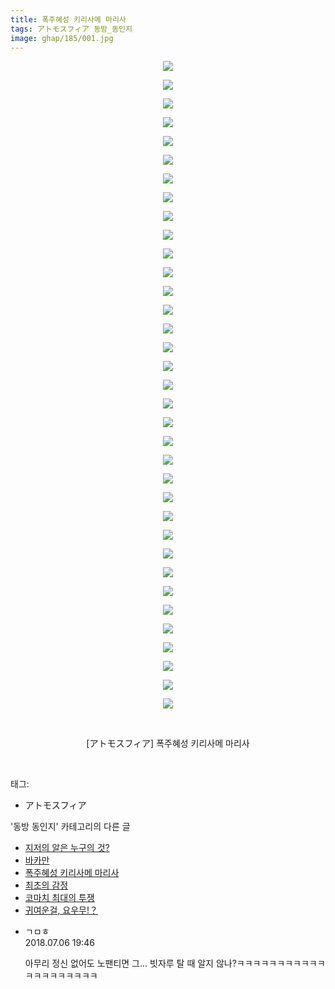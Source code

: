 ```yaml
---
title: 폭주혜성 키리사메 마리사
tags: アトモスフィア 동방_동인지
image: ghap/185/001.jpg
---
```

<div class="article">
<p style="text-align: center; clear: none; float: none;"><img src="{{ site.nasurl }}/ghap/185/001.jpg"/></p>
<p style="text-align: center; clear: none; float: none;"><img src="{{ site.nasurl }}/ghap/185/002.png"/></p>
<p style="text-align: center; clear: none; float: none;"><img src="{{ site.nasurl }}/ghap/185/003.jpg"/></p>
<p style="text-align: center; clear: none; float: none;"><img src="{{ site.nasurl }}/ghap/185/004.jpg"/></p>
<p style="text-align: center; clear: none; float: none;"><img src="{{ site.nasurl }}/ghap/185/005.jpg"/></p>
<p style="text-align: center; clear: none; float: none;"><img src="{{ site.nasurl }}/ghap/185/006.jpg"/></p>
<p style="text-align: center; clear: none; float: none;"><img src="{{ site.nasurl }}/ghap/185/007.jpg"/></p>
<p style="text-align: center; clear: none; float: none;"><img src="{{ site.nasurl }}/ghap/185/008.jpg"/></p>
<p style="text-align: center; clear: none; float: none;"><img src="{{ site.nasurl }}/ghap/185/009.jpg"/></p>
<p style="text-align: center; clear: none; float: none;"><img src="{{ site.nasurl }}/ghap/185/010.jpg"/></p>
<p style="text-align: center; clear: none; float: none;"><img src="{{ site.nasurl }}/ghap/185/011.jpg"/></p>
<p style="text-align: center; clear: none; float: none;"><img src="{{ site.nasurl }}/ghap/185/012.jpg"/></p>
<p style="text-align: center; clear: none; float: none;"><img src="{{ site.nasurl }}/ghap/185/013.jpg"/></p>
<p style="text-align: center; clear: none; float: none;"><img src="{{ site.nasurl }}/ghap/185/014.jpg"/></p>
<p style="text-align: center; clear: none; float: none;"><img src="{{ site.nasurl }}/ghap/185/015.jpg"/></p>
<p style="text-align: center; clear: none; float: none;"><img src="{{ site.nasurl }}/ghap/185/016.jpg"/></p>
<p style="text-align: center; clear: none; float: none;"><img src="{{ site.nasurl }}/ghap/185/017.jpg"/></p>
<p style="text-align: center; clear: none; float: none;"><img src="{{ site.nasurl }}/ghap/185/018.jpg"/></p>
<p style="text-align: center; clear: none; float: none;"><img src="{{ site.nasurl }}/ghap/185/019.jpg"/></p>
<p style="text-align: center; clear: none; float: none;"><img src="{{ site.nasurl }}/ghap/185/020.jpg"/></p>
<p style="text-align: center; clear: none; float: none;"><img src="{{ site.nasurl }}/ghap/185/021.jpg"/></p>
<p style="text-align: center; clear: none; float: none;"><img src="{{ site.nasurl }}/ghap/185/022.jpg"/></p>
<p style="text-align: center; clear: none; float: none;"><img src="{{ site.nasurl }}/ghap/185/023.jpg"/></p>
<p style="text-align: center; clear: none; float: none;"><img src="{{ site.nasurl }}/ghap/185/024.jpg"/></p>
<p style="text-align: center; clear: none; float: none;"><img src="{{ site.nasurl }}/ghap/185/025.jpg"/></p>
<p style="text-align: center; clear: none; float: none;"><img src="{{ site.nasurl }}/ghap/185/026.jpg"/></p>
<p style="text-align: center; clear: none; float: none;"><img src="{{ site.nasurl }}/ghap/185/027.jpg"/></p>
<p style="text-align: center; clear: none; float: none;"><img src="{{ site.nasurl }}/ghap/185/028.jpg"/></p>
<p style="text-align: center; clear: none; float: none;"><img src="{{ site.nasurl }}/ghap/185/029.jpg"/></p>
<p style="text-align: center; clear: none; float: none;"><img src="{{ site.nasurl }}/ghap/185/030.jpg"/></p>
<p style="text-align: center; clear: none; float: none;"><img src="{{ site.nasurl }}/ghap/185/031.jpg"/></p>
<p style="text-align: center; clear: none; float: none;"><img src="{{ site.nasurl }}/ghap/185/032.png"/></p>
<p style="text-align: center; clear: none; float: none;"><img src="{{ site.nasurl }}/ghap/185/033.png"/></p>
<p style="text-align: center; clear: none; float: none;"><img src="{{ site.nasurl }}/ghap/185/034.png"/></p>
<p style="text-align: center; clear: none; float: none;"><img src="{{ site.nasurl }}/ghap/185/035.jpg"/></p>
<p style="text-align: center; clear: none; float: none;"><br/></p>
<p style="text-align: center; clear: none; float: none;">[アトモスフィア] 폭주혜성 키리사메 마리사</p>
<p><br/></p>
</div><div class="tagTrail">
<p>태그: </p>
<ul>
<li>アトモスフィア</li>
</ul>
</div><div class="another">
<p>'동방 동인지' 카테고리의 다른 글</p>
<ul>
<li><a href="/2016-06-18-ghap_187">지저의 알은 누구의 것?</a></li>
<li><a href="/2016-06-18-ghap_186">바카만</a></li>
<li><a href="/2016-06-18-ghap_185">폭주혜성 키리사메 마리사</a></li>
<li><a href="/2016-06-18-ghap_184">최초의 감정</a></li>
<li><a href="/2016-06-18-ghap_183">코마치 최대의 투쟁</a></li>
<li><a href="/2016-06-18-ghap_182">귀여운걸, 요우무!？</a></li>
</ul>
</div><div class="cb_module cb_fluid">
<div class="cb_wrt cb_profile">
<div class="comment">
<ul>
<li class="cb_thumb_off" id="comment15281623">
<div class="cb_comment_area">
<div class="cb_info_area">
<div class="cb_section">
<span class="cb_nick_name">ㄱㅁㅎ</span>
</div>
<div class="cb_section">
<span class="cb_date">2018.07.06 19:46 </span>
</div>
</div>
<div class="cb_dsc_comment">
<p class="cb_dsc">
											아무리 정신 없어도 노팬티면 그... 빗자루 탈 때 알지 않나?ㅋㅋㅋㅋㅋㅋㅋㅋㅋㅋㅋㅋㅋㅋㅋㅋㅋㅋㅋㅋ
										</p>
</div>
</div></li>
</ul>
</div>
</div><!-- commentList close -->
</div>